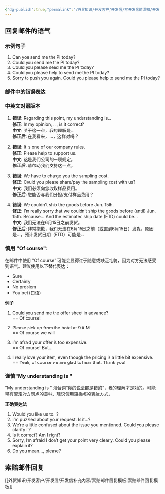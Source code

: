 ```yaml
---
{"dg-publish":true,"permalink":"/外贸知识/开发客户/开发信/写开发信前须知/开发信语气/"}
---
```



## 回复邮件的语气  

### 示例句子  

1. Can you send me the PI today?  
2. Could you send me the PI today?  
3. Could you please send me the PI today?  
4. Could you please help to send me the PI today?  
5. Sorry to push you again. Could you please help to send me the PI today?  

### 邮件中的错误表达  

### 中英文对照版本

1. **错误**: Regarding this point, my understanding is...  
   **修正**: In my opinion, ..., is it correct?  
   **中文**: 关于这一点，我的理解是...  
   **修正后**: 在我看来，...，这样对吗？

2. **错误**: It is one of our company rules.  
   **修正**: Please help to support us.  
   **中文**: 这是我们公司的一项规定。  
   **修正后**: 请帮助我们支持这一点。

3. **错误**: We have to charge you the sampling cost.  
   **修正**: Could you please share/pay the sampling cost with us?  
   **中文**: 我们必须向您收取样品费用。  
   **修正后**: 您能否与我们分担/支付样品费用？

4. **错误**: We couldn’t ship the goods before Jun. 15th.  
   **修正**: I’m really sorry that we couldn’t ship the goods before (until) Jun. 15th. Because... And the estimated ship date (ETD) could be...  
   **中文**: 我们无法在6月15日之前发货。  
   **修正后**: 非常抱歉，我们无法在6月15日之前（或直到6月15日）发货。原因是...，预计发货日期（ETD）可能是...


### 慎用 "Of course":

在邮件中使用 "Of course" 可能会显得过于随意或缺乏礼貌，因为对方无法感受到语气。建议使用以下替代表达：  
- Sure  
- Certainly  
- No problem  
- You bet (口语)  

**例子**

1. Could you send me the offer sheet in advance?  
   == Of course!  

2. Please pick up from the hotel at 9 A.M.  
   == Of course we will.  

3. I’m afraid your offer is too expensive.  
   == Of course! But...  

4. I really love your item, even though the pricing is a little bit expensive.  
   == Yeah, of course we are glad to hear that. Thank you!  

### 谨慎"My understanding is "

 "My understanding is " 潜台词“你的说法都是错的“，我的理解才是对的。可能带有否定对方观点的意味，建议使用更委婉的表达方式。
 
**正确表达法**

1. Would you like us to...?  
2. I’m puzzled about your request. Is it...?  
3. We’re a little confused about the issue you mentioned. Could you please clarify it?  
4. Is it correct? Am I right?  
5. Sorry, I’m afraid I don’t get your point very clearly. Could you please explain it?  
6. Do you mean..., please?  

## 索赔邮件回复

[[外贸知识/开发客户/开发信/开发信补充内容/索赔邮件回复模板\|索赔邮件回复模板]]